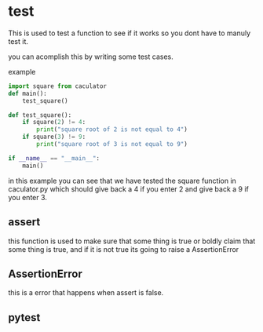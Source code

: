 # test
This is used to test a function to see if it works so you dont have to manuly test it.

you can acomplish this by writing some test cases.

example
```python
import square from caculator
def main():
    test_square()

def test_square():
    if square(2) != 4:
        print("square root of 2 is not equal to 4")
    if square(3) != 9:
        print("square root of 3 is not equal to 9")

if __name__ == "__main__":
    main()
```

in this example you can see that we have tested the square function in caculator.py which should give back a 4 if you enter 2 and give back a 9 if you enter 3.

## assert
this function is used to make sure that some thing is true or boldly claim that some thing is true, and if it is not true its going to raise a AssertionError

## AssertionError
this is a error that happens when assert is false.

## pytest